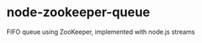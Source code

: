 node-zookeeper-queue
====================

FIFO queue using ZooKeeper, implemented with node.js streams
